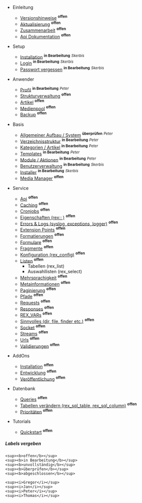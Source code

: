 - Einleitung
    - [Versionshinweise](/{{path}}/{{version}}/versionshinweise) <sup><b>offen</b></sup>
    - [Aktualisierung](/{{path}}/{{version}}/aktualisierung) <sup><b>offen</b></sup>
    - [Zusammenarbeit](/{{path}}/{{version}}/zusammenarbeit) <sup><b>offen</b></sup>
    - [Api Dokumentation](/docs/master/) <sup><b>offen</b></sup>

- Setup
    - [Installation](/{{path}}/{{version}}/installation) <sup><b>in Bearbeitung</b></sup> <sup><i>Skerbis</i></sup>
    - [Login](/{{path}}/{{version}}/login) <sup><b>in Bearbeitung</b></sup> <sup><i>Skerbis</i></sup>
    - [Passwort vergessen](/{{path}}/{{version}}/passwort-vergessen) <sup><b>in Bearbeitung</b></sup> <sup><i>Skerbis</i></sup>

- Anwender
    - [Profil](/{{path}}/{{version}}/profil) <sup><b>in Bearbeitung</b></sup> <sup><i>Peter</i></sup>
    - [Strukturverwaltung](/{{path}}/{{version}}/strukturverwaltung) <sup><b>offen</b></sup>
    - [Artikel](/{{path}}/{{version}}/artikel) <sup><b>offen</b></sup>
    - [Medienpool](/{{path}}/{{version}}/medienpool) <sup><b>offen</b></sup>
    - [Backup](/{{path}}/{{version}}/backup) <sup><b>offen</b></sup>

- Basis
    - [Allgemeiner Aufbau / System](/{{path}}/{{version}}/system) <sup><b>überprüfen</b></sup> <sup><i>Peter</i></sup>
    - [Verzeichnisstruktur](/{{path}}/{{version}}/verzeichnisstruktur) <sup><b>in Bearbeitung</b></sup> <sup><i>Peter</i></sup>
    - [Kategorien / Artikel](/{{path}}/{{version}}/kategorien-artikel) <sup><b>in Bearbeitung</b></sup> <sup><i>Peter</i></sup>
    - [Templates](/{{path}}/{{version}}/templates) <sup><b>in Bearbeitung</b></sup> <sup><i>Peter</i></sup>
    - [Module / Aktionen](/{{path}}/{{version}}/module-aktionen) <sup><b>in Bearbeitung</b></sup> <sup><i>Peter</i></sup>
    - [Benutzerverwaltung](/{{path}}/{{version}}/benutzerverwaltung) <sup><b>in Bearbeitung</b></sup> <sup><i>Skerbis</i></sup>
    - [Installer](/{{path}}/{{version}}/installer) <sup><b>in Bearbeitung</b></sup> <sup><i>Skerbis</i></sup>
    - [Media Manager](/{{path}}/{{version}}/media-manager) <sup><b>offen</b></sup>

- Service
    - [Api](/{{path}}/{{version}}/api) <sup><b>offen</b></sup>
    - [Caching](/{{path}}/{{version}}/caching) <sup><b>offen</b></sup>
    - [Cronjobs](/{{path}}/{{version}}/cronjobs) <sup><b>offen</b></sup>
    - [Eigenschaften (rex:: )](/{{path}}/{{version}}/eigenschaften) <sup><b>offen</b></sup>
    - [Errors & Logs (syslog, exceptions, logger)](/{{path}}/{{version}}/errors) <sup><b>offen</b></sup>
    - [Extension Points](/{{path}}/{{version}}/extension-points) <sup><b>offen</b></sup>
    - [Formatierungen](/{{path}}/{{version}}/formatierungen) <sup><b>offen</b></sup>
    - [Formulare](/{{path}}/{{version}}/formulare) <sup><b>offen</b></sup>
    - [Fragmente](/{{path}}/{{version}}/fragmente) <sup><b>offen</b></sup>
    - [Konfiguration (rex_config)](/{{path}}/{{version}}/konfiguration) <sup><b>offen</b></sup>
    - [Listen](/{{path}}/{{version}}/listen) <sup><b>offen</b></sup>
        - Tabellen (rex_list)
        - Auswahllisten (rex_select)
    - [Mehrsprachigkeit](/{{path}}/{{version}}/mehrsprachigkeit) <sup><b>offen</b></sup>
    - [Metainformationen](/{{path}}/{{version}}/metainformationen) <sup><b>offen</b></sup>
    - [Paginierung](/{{path}}/{{version}}/paginierung) <sup><b>offen</b></sup>
    - [Pfade](/{{path}}/{{version}}/pfade) <sup><b>offen</b></sup>
    - [Requests](/{{path}}/{{version}}/requests) <sup><b>offen</b></sup>
    - [Responses](/{{path}}/{{version}}/responses) <sup><b>offen</b></sup>
    - [REX_VARs](/{{path}}/{{version}}/redaxo-variablen) <sup><b>offen</b></sup>
    - [Sinnvolles (dir, file, finder etc.)](/{{path}}/{{version}}/sinnvolles) <sup><b>offen</b></sup>
    - [Socket](/{{path}}/{{version}}/socket) <sup><b>offen</b></sup>
    - [Streams](/{{path}}/{{version}}/streams) <sup><b>offen</b></sup>
    - [Urls](/{{path}}/{{version}}/urls) <sup><b>offen</b></sup>
    - [Validierungen](/{{path}}/{{version}}/validierungen) <sup><b>offen</b></sup>

- AddOns
    - [Installation](/{{path}}/{{version}}/addon-installation) <sup><b>offen</b></sup>
    - [Entwicklung](/{{path}}/{{version}}/addon-entwicklung) <sup><b>offen</b></sup>
    - [Veröffentlichung](/{{path}}/{{version}}/addon-veroeffentlichung) <sup><b>offen</b></sup>

- Datenbank
    - [Queries](/{{path}}/{{version}}/datenbank-queries) <sup><b>offen</b></sup>
    - [Tabellen verändern (rex_sql_table, rex_sql_column)](/{{path}}/{{version}}/datenbank-tabellen) <sup><b>offen</b></sup>
    - [Prioritäten](/{{path}}/{{version}}/datenbank-prioritaeten) <sup><b>offen</b></sup>

- Tutorials
    - [Quickstart](/{{path}}/{{version}}/tutorial-quickstart) <sup><b>offen</b></sup>



##### Labels vergeben

```
<sup><b>offen</b></sup>
<sup><b>in Bearbeitung</b></sup>
<sup><b>unvollständig</b></sup>
<sup><b>überprüfen</b></sup>
<sup><b>abgeschlossen</b></sup>

<sup><i>Gregor</i></sup>
<sup><i>Jan</i></sup>
<sup><i>Peter</i></sup>
<sup><i>Thomas</i></sup>
```
